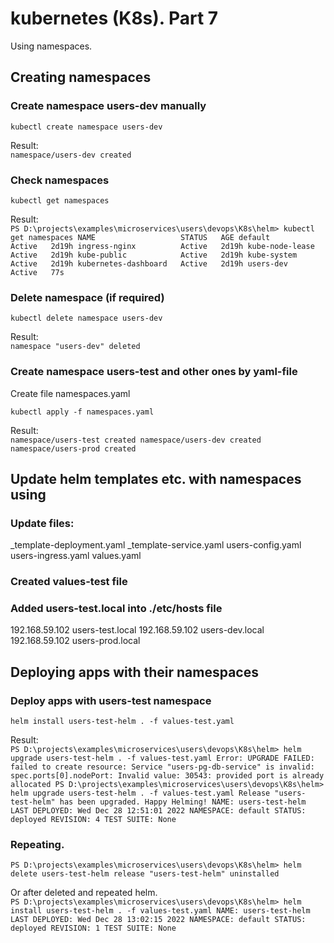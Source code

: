 # kubernetes (K8s). Part 7
Using namespaces.

## Creating namespaces
### Create namespace users-dev manually
``
kubectl create namespace users-dev 
``

Result:         
``
namespace/users-dev created
``

### Check namespaces
``
kubectl get namespaces
``

Result:     
``
PS D:\projects\examples\microservices\users\devops\K8s\helm> kubectl get namespaces
NAME                   STATUS   AGE
default                Active   2d19h
ingress-nginx          Active   2d19h
kube-node-lease        Active   2d19h
kube-public            Active   2d19h
kube-system            Active   2d19h
kubernetes-dashboard   Active   2d19h
users-dev              Active   77s
``

### Delete namespace (if required)
``
kubectl delete namespace users-dev
``

Result:     
``
namespace "users-dev" deleted
``

### Create namespace users-test and other ones by yaml-file
Create file namespaces.yaml

``
kubectl apply -f namespaces.yaml
``

Result:     
``
namespace/users-test created
namespace/users-dev created
namespace/users-prod created
``

## Update helm templates etc. with namespaces using
### Update files:
_template-deployment.yaml
_template-service.yaml
users-config.yaml
users-ingress.yaml
values.yaml

### Created values-test file
### Added users-test.local into ./etc/hosts file
192.168.59.102 users-test.local
192.168.59.102 users-dev.local
192.168.59.102 users-prod.local

## Deploying apps with their namespaces
### Deploy apps with users-test namespace
``
helm install users-test-helm . -f values-test.yaml
``

Result:  
``
PS D:\projects\examples\microservices\users\devops\K8s\helm> helm upgrade users-test-helm . -f values-test.yaml
Error: UPGRADE FAILED: failed to create resource: Service "users-pg-db-service" is invalid: spec.ports[0].nodePort: Invalid value: 30543: provided port is already allocated
PS D:\projects\examples\microservices\users\devops\K8s\helm> helm upgrade users-test-helm . -f values-test.yaml
Release "users-test-helm" has been upgraded. Happy Helming!
NAME: users-test-helm
LAST DEPLOYED: Wed Dec 28 12:51:01 2022
NAMESPACE: default
STATUS: deployed
REVISION: 4
TEST SUITE: None
``

### Repeating.
``
PS D:\projects\examples\microservices\users\devops\K8s\helm> helm delete users-test-helm
release "users-test-helm" uninstalled
``

Or after deleted and repeated helm.      
``
PS D:\projects\examples\microservices\users\devops\K8s\helm> helm install users-test-helm . -f values-test.yaml
NAME: users-test-helm
LAST DEPLOYED: Wed Dec 28 13:02:15 2022
NAMESPACE: default
STATUS: deployed
REVISION: 1
TEST SUITE: None
``


